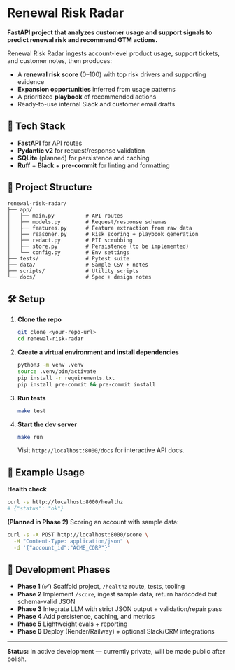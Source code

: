 # Renewal Risk Radar

**FastAPI project that analyzes customer usage and support signals to predict renewal risk and recommend GTM actions.**

Renewal Risk Radar ingests account-level product usage, support tickets, and customer notes, then produces:
- A **renewal risk score** (0–100) with top risk drivers and supporting evidence
- **Expansion opportunities** inferred from usage patterns
- A prioritized **playbook** of recommended actions
- Ready-to-use internal Slack and customer email drafts

## 🚀 Tech Stack
- **FastAPI** for API routes
- **Pydantic v2** for request/response validation
- **SQLite** (planned) for persistence and caching
- **Ruff** + **Black** + **pre-commit** for linting and formatting

## 📂 Project Structure
```
renewal-risk-radar/
├── app/
│   ├── main.py          # API routes
│   ├── models.py        # Request/response schemas
│   ├── features.py      # Feature extraction from raw data
│   ├── reasoner.py      # Risk scoring + playbook generation
│   ├── redact.py        # PII scrubbing
│   ├── store.py         # Persistence (to be implemented)
│   └── config.py        # Env settings
├── tests/               # Pytest suite
├── data/                # Sample CSV + notes
├── scripts/             # Utility scripts
└── docs/                # Spec + design notes
```

## 🛠 Setup
1. **Clone the repo**
   ```bash
   git clone <your-repo-url>
   cd renewal-risk-radar
   ```
2. **Create a virtual environment and install dependencies**
   ```bash
   python3 -m venv .venv
   source .venv/bin/activate
   pip install -r requirements.txt
   pip install pre-commit && pre-commit install
   ```
3. **Run tests**
   ```bash
   make test
   ```
4. **Start the dev server**
   ```bash
   make run
   ```
   Visit `http://localhost:8000/docs` for interactive API docs.

## 📡 Example Usage
**Health check**
```bash
curl -s http://localhost:8000/healthz
# {"status": "ok"}
```

**(Planned in Phase 2)** Scoring an account with sample data:
```bash
curl -s -X POST http://localhost:8000/score \
  -H "Content-Type: application/json" \
  -d '{"account_id":"ACME_CORP"}'
```

## 📅 Development Phases
- **Phase 1 (✅)** Scaffold project, `/healthz` route, tests, tooling
- **Phase 2** Implement `/score`, ingest sample data, return hardcoded but schema-valid JSON
- **Phase 3** Integrate LLM with strict JSON output + validation/repair pass
- **Phase 4** Add persistence, caching, and metrics
- **Phase 5** Lightweight evals + reporting
- **Phase 6** Deploy (Render/Railway) + optional Slack/CRM integrations

---

**Status:** In active development — currently private, will be made public after polish.
